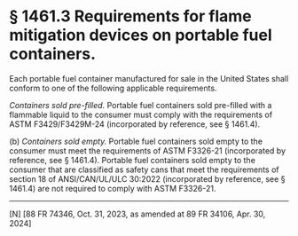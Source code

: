 # § 1461.3   Requirements for flame mitigation devices on portable fuel containers.

Each portable fuel container manufactured for sale in the United States shall conform to one of the following applicable requirements.






*Containers sold pre-filled.* Portable fuel containers sold pre-filled with a flammable liquid to the consumer must comply with the requirements of ASTM F3429/F3429M-24 (incorporated by reference, see § 1461.4).




(b) *Containers sold empty.* Portable fuel containers sold empty to the consumer must meet the requirements of ASTM F3326-21 (incorporated by reference, see § 1461.4). Portable fuel containers sold empty to the consumer that are classified as safety cans that meet the requirements of section 18 of ANSI/CAN/UL/ULC 30:2022 (incorporated by reference, see § 1461.4) are not required to comply with ASTM F3326-21.





---

[N] [88 FR 74346, Oct. 31, 2023, as amended at 89 FR 34106, Apr. 30, 2024]




